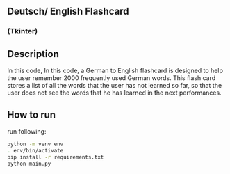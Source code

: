 ## Deutsch/ English Flashcard
### (Tkinter)

## Description
In this code, In this code, a German to English flashcard is designed to help the user remember 2000 frequently used
German words.
This flash card stores a list of all the words that the user has not learned so far, so that the user does not see
the words that he has learned in the next performances.


## How to run
run following:
```bash
python -m venv env
. env/bin/activate
pip install -r requirements.txt
python main.py
```
